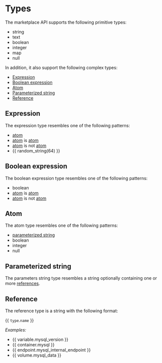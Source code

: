 # Types

The marketplace API supports the following primitive types:

- string
- text
- boolean
- integer
- map
- null

In addition, it also support the following complex types:

- [Expression](#expression)
- [Boolean expression](#boolean-expression)
- [Atom](#atom)
- [Parameterized string](#parameterized-string)
- [Reference](#reference)

## Expression

The expression type resembles one of the following patterns:

- [atom](#atom)
- [atom](#atom) is [atom](#atom)
- [atom](#atom) is not [atom](#atom)
- {{ random_string(64) }}

## Boolean expression

The boolean expression type resembles one of the following patterns:

- boolean
- [atom](#atom) is [atom](#atom)
- [atom](#atom) is not [atom](#atom)

## Atom

The atom type resembles one of the following patterns:

- [parameterized string](#parameterized-string)
- boolean
- integer
- null

## Parameterized string

The parameters string type resembles a string optionally containing one or more [references](#reference).

## Reference

The reference type is a string with the following format:

{{ `type`.`name` }}

*Examples:*

- {{ variable.mysql_version }}
- {{ container.mysql }}
- {{ endpoint.mysql_internal_endpoint }}
- {{ volume.mysql_data }}

